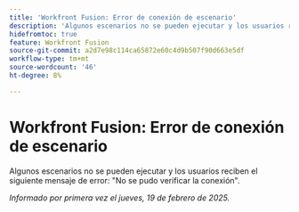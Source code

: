 ```yaml
---
title: 'Workfront Fusion: Error de conexión de escenario'
description: 'Algunos escenarios no se pueden ejecutar y los usuarios reciben el siguiente mensaje de error: "No se pudo verificar la conexión".'
hidefromtoc: true
feature: Workfront Fusion
source-git-commit: a2d7e98c114ca65872e60c4d9b507f90d663e5df
workflow-type: tm+mt
source-wordcount: '46'
ht-degree: 8%

---
```


# Workfront Fusion: Error de conexión de escenario

Algunos escenarios no se pueden ejecutar y los usuarios reciben el siguiente mensaje de error: &quot;No se pudo verificar la conexión&quot;.

_Informado por primera vez el jueves, 19 de febrero de 2025._
